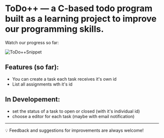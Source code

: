 # ToDo++ — a C-based todo program built as a learning project to improve our programming skills.

Watch our progress so far:

![ToDo++Snippet](https://github.com/user-attachments/assets/506fae85-f4c7-4694-8dfa-f262601f8d23)


## Features (so far):
- You can create a task each task receives it's own id
- List all assignments wth it's id

## In Developement:
- set the status of a task to open or closed (with it's individual id)
- choose a editor for each task (maybe with email notification)

---

💡 Feedback and suggestions for improvements are always welcome!
